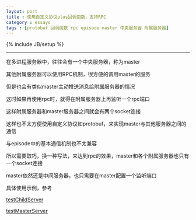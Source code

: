 ```yaml
---
layout: post
title : 使用自定义协议plus回调函数，支持RPC
category : essays
tags : [protobuf 回调函数 rpc episode master 中央服务器 附属服务器]
---
```

{% include JB/setup %}


---

在多进程服务器中，往往会有一个中央服务器，称为master 

其他附属服务器可以使用RPC机制，很方便的调用master的服务

但是也会有类似master主动推送消息给附属服务器的情况 

这时如果再使用rpc时，就得在附属服务器上再监听一个rpc端口

这样附属服务器和master服务器之间就会有两个socket连接

这样也不太方便使用自定义协议如protobuf，来实现master与其他服务器之间的通信

与episode中的基本通信机制也不太兼容

所以需要取巧，换一种写法，来达到rpc的效果，master和各个附属服务器也只有一个socket连接

master依然还是中间服务器，也只需要在master配置一个监听端口


具体使用示例，参考

[testChildServer](https://github.com/zhuzhonghua/Episode/blob/master/test/testChildServer.js)

[testMasterServer](https://github.com/zhuzhonghua/Episode/blob/master/test/testMasterServer.js)




